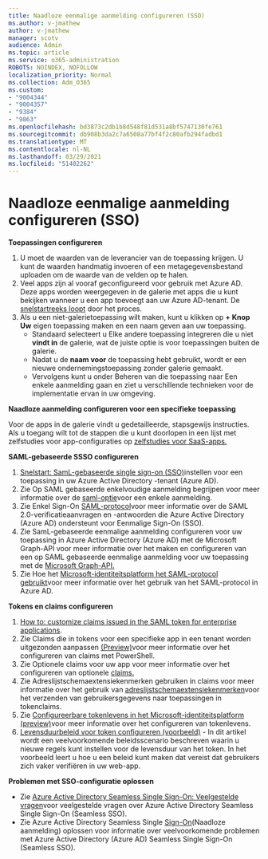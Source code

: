 ```yaml
---
title: Naadloze eenmalige aanmelding configureren (SSO)
ms.author: v-jmathew
author: v-jmathew
manager: scotv
audience: Admin
ms.topic: article
ms.service: o365-administration
ROBOTS: NOINDEX, NOFOLLOW
localization_priority: Normal
ms.collection: Adm_O365
ms.custom:
- "9004344"
- "9004357"
- "9384"
- "9863"
ms.openlocfilehash: bd3873c2db1b8d548f81d531a8bf5747130fe761
ms.sourcegitcommit: db908b3da2c7a6508a77bf4f2c80afb294fadbd1
ms.translationtype: MT
ms.contentlocale: nl-NL
ms.lasthandoff: 03/29/2021
ms.locfileid: "51402262"
---
```

# <a name="configure-seamless-single-sign-on-sso"></a>Naadloze eenmalige aanmelding configureren (SSO)

**Toepassingen configureren**

1. U moet de waarden van de leverancier van de toepassing krijgen. U kunt de waarden handmatig invoeren of een metagegevensbestand uploaden om de waarde van de velden op te halen.
2. Veel apps zijn al vooraf geconfigureerd voor gebruik met Azure AD. Deze apps worden weergegeven in de galerie met apps die u kunt bekijken wanneer u een app toevoegt aan uw Azure AD-tenant. De [snelstartreeks loopt](https://docs.microsoft.com/azure/active-directory/manage-apps/add-application-portal-configure) door het proces.
3. Als u een niet-galerietoepassing wilt maken, kunt u klikken op **+ Knop Uw** eigen toepassing maken en een naam geven aan uw toepassing.
    - Standaard selecteert u Elke andere toepassing integreren die u niet **vindt in** de galerie, wat de juiste optie is voor toepassingen buiten de galerie.
    - Nadat u de **naam voor** de toepassing hebt gebruikt, wordt er een nieuwe ondernemingstoepassing zonder galerie gemaakt.
    - Vervolgens kunt u  onder Beheren van  die toepassing naar Een enkele aanmelding gaan en ziet u verschillende technieken voor de implementatie ervan in uw omgeving.

**Naadloze aanmelding configureren voor een specifieke toepassing**

Voor de apps in de galerie vindt u gedetailleerde, stapsgewijs instructies. Als u toegang wilt tot de stappen die u kunt doorlopen in een lijst met zelfstudies voor app-configuraties op [zelfstudies voor SaaS-apps.](https://docs.microsoft.com/azure/active-directory/saas-apps/tutorial-list)

**SAML-gebaseerde SSSO configureren**

1. [Snelstart: SamL-gebaseerde single sign-on (SSO)](https://docs.microsoft.com/azure/active-directory/manage-apps/add-application-portal-setup-sso)instellen voor een toepassing in uw Azure Active Directory -tenant (Azure AD).
2. Zie Op SAML gebaseerde enkelvoudige aanmelding begrijpen voor meer informatie over de [saml-optie](https://docs.microsoft.com/azure/active-directory/manage-apps/configure-saml-single-sign-on)voor een enkele aanmelding.
3. Zie Enkel Sign-On [SAML-protocol](https://docs.microsoft.com/azure/active-directory/develop/single-sign-on-saml-protocol)voor meer informatie over de SAML 2.0-verificatieaanvragen en -antwoorden die Azure Active Directory (Azure AD) ondersteunt voor Eenmalige Sign-On (SSO).
4. Zie SamL-gebaseerde eenmalige aanmelding configureren voor uw toepassing in Azure Active Directory (Azure AD) met de Microsoft Graph-API voor meer informatie over het maken en configureren van een op SAML gebaseerde eenmalige aanmelding voor uw toepassing met de [Microsoft Graph-API.](https://docs.microsoft.com/graph/application-saml-sso-configure-api)
5. Zie Hoe het [Microsoft-identiteitsplatform het SAML-protocol gebruikt](https://docs.microsoft.com/azure/active-directory/develop/active-directory-saml-protocol-reference)voor meer informatie over het gebruik van het SAML-protocol in Azure AD.

**Tokens en claims configureren**

1. [How to: customize claims issued in the SAML token for enterprise applications](https://docs.microsoft.com/azure/active-directory/develop/active-directory-saml-claims-customization).
2. Zie Claims die in tokens voor een specifieke app in een tenant worden uitgezonden aanpassen [(Preview)](https://docs.microsoft.com/azure/active-directory/develop/active-directory-claims-mapping)voor meer informatie over het configureren van claims met PowerShell.
3. Zie Optionele claims voor uw app voor meer informatie over het configureren van optionele [claims.](https://docs.microsoft.com/azure/active-directory/develop/active-directory-optional-claims)
4. Zie Adreslijstschemaextensiekenmerken gebruiken in claims voor meer informatie over het gebruik van [adreslijstschemaextensiekenmerken](https://docs.microsoft.com/azure/active-directory/develop/active-directory-schema-extensions)voor het verzenden van gebruikersgegevens naar toepassingen in tokenclaims.
5. Zie [Configureerbare tokenlevens in het Microsoft-identiteitsplatform (preview)](https://docs.microsoft.com/azure/active-directory/develop/active-directory-configurable-token-lifetimes)voor meer informatie over het configureren van tokenlevens.
6. [Levensduurbeleid voor token configureren (voorbeeld)](https://docs.microsoft.com/azure/active-directory/develop/configure-token-lifetimes) - In dit artikel wordt een veelvoorkomende beleidsscenario beschreven waarin u nieuwe regels kunt instellen voor de levensduur van het token. In het voorbeeld leert u hoe u een beleid kunt maken dat vereist dat gebruikers zich vaker verifiëren in uw web-app.

**Problemen met SSO-configuratie oplossen**

- Zie [Azure Active Directory Seamless Single Sign-On: Veelgestelde vragen](https://docs.microsoft.com/azure/active-directory/hybrid/how-to-connect-sso-faq)voor veelgestelde vragen over Azure Active Directory Seamless Single Sign-On (Seamless SSO).
- Zie Azure Active Directory Seamless Single [Sign-On](https://docs.microsoft.com/azure/active-directory/hybrid/tshoot-connect-sso)(Naadloze aanmelding) oplossen voor informatie over veelvoorkomende problemen met Azure Active Directory (Azure AD) Seamless Single Sign-On (Seamless SSO).
